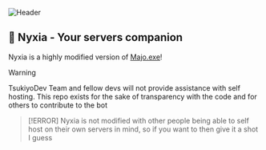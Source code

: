 ![Header](/apps/dashboard/public/assets/images/banner.png)

## 🌸 Nyxia - Your servers companion
Nyxia is a highly modified version of [Majo.exe](https://github.com/IgorKowalczyk/majo.exe)!

<!-- prettier-ignore-start -->
> [!WARNING]
> TsukiyoDev Team and fellow devs will not provide assistance with self hosting. This repo exists for the sake of transparency with the code and for others to contribute to the bot


> [!ERROR]
> Nyxia is not modified with other people being able to self host on their own servers in mind, so if you want to then give it a shot I guess
<!-- prettier-ignore-end -->

